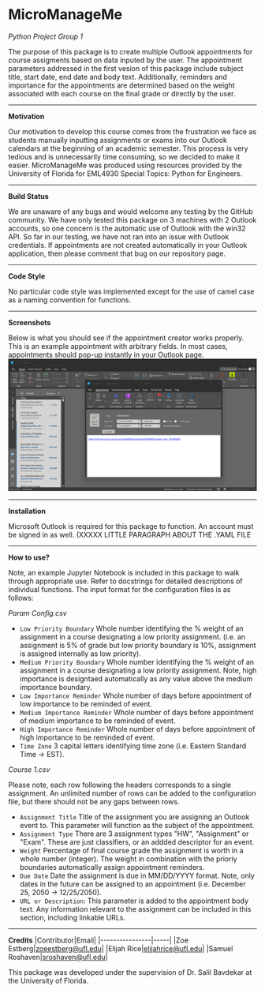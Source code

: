 # MicroManageMe
_Python Project Group 1_

The purpose of this package is to create multiple Outlook appointments for course assigments based on data inputed by the user. The appointment parameters addressed in the first vesion of this package include subject title, start date, end date and body text. Additionally, reminders and importance for the appointments are determined based on the weight associated with each course on the final grade or directly by the user.
***
**Motivation**

Our motivation to develop this course comes from the frustration we face as students manually inputting assignments or exams into our Outlook calendars at the beginning of an academic semester. This process is very tedious and is unnecessarily time consuming, so we decided to make it easier. MicroManageMe was produced using resources provided by the University of Florida for EML4930 Special Topics: Python for Engineers.
***
**Build Status**

We are unaware of any bugs and would welcome any testing by the GitHub community. We have only tested this package on 3 machines with 2 Outlook accounts, so one concern is the automatic use of Outlook with the win32 API. So far in our testing, we have not ran into an issue with Outlook credentials. If appointments are not created automatically in your Outlook application, then please comment that bug on our repository page.
***
**Code Style**

No particular code style was implemented except for the use of camel case as a naming convention for functions.
***
**Screenshots**

Below is what you should see if the appointment creator works properly. This is an example appointment with arbitrary fields. In most cases, appointments should pop-up instantly in your Outlook page.
![Appointment Display](https://github.com/zoeestberg/MicroManageMe/blob/main/Appointment%20Display.png)
***
**Installation**

Microsoft Outlook is required for this package to function. An account must be signed in as well.
(XXXXX LITTLE PARAGRAPH ABOUT THE .YAML FILE 

***
**How to use?**

Note, an example Jupyter Notebook is included in this package to walk through appropriate use. Refer to docstrings for detailed descriptions of individual functions. The input format for the configuration files is as follows:

*Param Config.csv*

- `Low Priority Boundary` Whole number identifying the % weight of an assignment in a course designating a low priority assignment. (i.e. an assignment is 5% of grade but low priority boundary is 10%, assignment is assigned internally as low priority).
- `Medium Priority Boundary` Whole number identifying the % weight of an assignment in a course designating a low priority assignment. Note, high importance is designtaed automatically as any value above the medium importance boundary.
- `Low Importance Reminder` Whole number of days before appointment of low importance to be reminded of event.
- `Medium Importance Reminder` Whole number of days before appointment of medium importance to be reminded of event.
- `High Importance Reminder` Whole number of days before appointment of high importance to be reminded of event.
- `Time Zone` 3 capital letters identifying time zone (i.e. Eastern Standard Time -> EST).

*Course 1.csv*

Please note, each row following the headers corresponds to a single assignment. An unlimited number of rows can be added to the configuration file, but there should not be any gaps between rows.

- `Assignment Title` Title of the assignment you are assigning an Outlook event to. This parameter will function as the subject of the appointment.
- `Assignment Type` There are 3 assignment types "HW", "Assignment" or "Exam". These are just classifiers, or an addded descriptor for an event.
- `Weight` Percentage of final course grade the assignment is worth in a whole number (integer). The weight in combination with the prioriy boundaries automatically assign appointment reminders.
- `Due Date` Date the assignment is due in MM/DD/YYYY format. Note, only dates in the future can be assigned to an appointment (i.e. December 25, 2050 -> 12/25/2050).
- `URL or Description`: This parameter is added to the appointment body text. Any information relevant to the assignment can be included in this section, including linkable URLs.

***
**Credits**
|Contributor|Email|
|----------------|-----|
|Zoe Estberg|zoeestberg@ufl.edu|
|Elijah Rice|elijahrice@ufl.edu|
|Samuel Roshaven|sroshaven@ufl.edu|

This package was developed under the supervision of Dr. Salil Bavdekar at the University of Florida.
